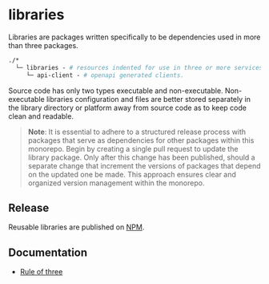 # libraries

Libraries are packages written specifically to be dependencies used in more than
three packages.

```graphql
./*
  └─ libraries - # resources indented for use in three or more services.
     └─ api-client - # openapi generated clients.
```

Source code has only two types executable and non-executable. Non-executable
libraries configuration and files are better stored separately in the library
directory or platform away from source code as to keep code clean and readable.

> **Note**: It is essential to adhere to a structured release process with
> packages that serve as dependencies for other packages within this monorepo.
> Begin by creating a single pull request to update the library package. Only
> after this change has been published, should a separate change that increment
> the versions of packages that depend on the updated one be made. This approach
> ensures clear and organized version management within the monorepo.

## Release

Reusable libraries are published on
[NPM](https://www.npmjs.com/search?q=%40cats-cradle).

## Documentation

- [Rule of three](<https://en.wikipedia.org/wiki/Rule_of_three_(computer_programming)>)

